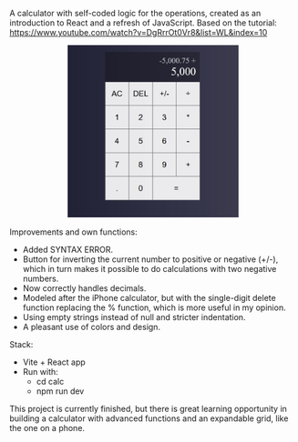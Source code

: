 A calculator with self-coded logic for the operations, created as an introduction to React and a refresh of JavaScript.
Based on the tutorial: https://www.youtube.com/watch?v=DgRrrOt0Vr8&list=WL&index=10

<p align="center">
  <img src="Calc/src/assets/Screenshot 2025-07-22.jpg" width="300"/>
</p>

Improvements and own functions:
- Added SYNTAX ERROR.
- Button for inverting the current number to positive or negative (+/-), which in turn makes it possible to do calculations with two negative numbers.
- Now correctly handles decimals.
- Modeled after the iPhone calculator, but with the single-digit delete function replacing the % function, which is more useful in my opinion.
- Using empty strings instead of null and stricter indentation.
- A pleasant use of colors and design.

Stack:
- Vite + React app
- Run with:
  - cd calc
  - npm run dev 

This project is currently finished, but there is great learning opportunity in building a calculator with advanced functions and an expandable grid, like the one on a phone.
